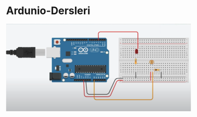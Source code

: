 # Ardunio-Dersleri
 
![LDR Şeması](https://raw.githubusercontent.com/dezarto/Ardunio-Dersleri/main/Gerekli%20G%C3%B6rseller/LDR%20%C5%9Eema.PNG)
